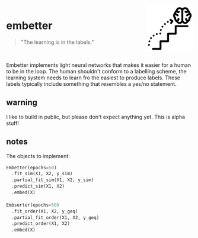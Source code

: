 <img src="icon.png" width="125" height="125" align="right" />

# embetter

> "The learning is in the labels."

<br> 

Embetter implements light neural networks that makes it easier for a human to be in the loop. The
human shouldn't conform to a labelling scheme, the learning system needs to learn fro the easiest
to produce labels. These labels typically include something that resembles a yes/no statement.

## warning 

I like to build in public, but please don't expect anything yet. This is alpha stuff!

## notes 

The objects to implement:

```python
Embetter(epochs=50)
  .fit_sim(X1, X2, y_sim)
  .partial_fit_sim(X1, X2, y_sim)
  .predict_sim(X1, X2)
  .embed(X)

Embsorter(epochs=50)
  .fit_order(X1, X2, y_geq)
  .partial_fit_order(X1, X2, y_geq)
  .predict_order(X1, X2)
  .embed(X)
```
